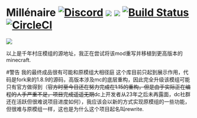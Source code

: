 Millénaire [![Discord](https://img.shields.io/discord/267477085692362772.svg?label=Chat&colorB=2D2D2D&colorA=E04E14)](https://discord.gg/eMz8HhA) [![](http://cf.way2muchnoise.eu/full_millenaire_Downloads.svg)](https://minecraft.curseforge.com/projects/millenaire) [![](http://cf.way2muchnoise.eu/versions/millenaire.svg)](https://minecraft.curseforge.com/projects/millenaire) [![Build Status](https://travis-ci.org/Millenaire/Millenaire.svg)](https://travis-ci.org/Millenaire/Millenaire) [![CircleCI](https://circleci.com/gh/Millenaire/Millenaire.svg?style=svg)](https://circleci.com/gh/Millenaire/Millenaire)
===============
![](https://cdn.discordapp.com/attachments/378798574152187904/378799091557335040/millenaire_big.png)

以上是千年村庄模组的源地址，我正在尝试将该mod重写并移植到更高版本的minecraft.

#警告
我的最终成品很有可能和原模组大相径庭
这个库目前只起到展示作用，代码是fork来的1.8.9的源码，高版本涉及mc的底层重构，因此完全升级该模组可能只有官方做得到（~~官方时至今日还在努力完成在1.15的重构，但是由于实际正在编程的人手严重不足，项目完成遥遥无期~~dc上开发者从23年之后未再露面，dc社群还在活跃但很难说项目进度如何），我应该会以新的方式实现原模组的一些功能，但很难与原模组一样，这也是为什么这个项目起名叫rewrite.

